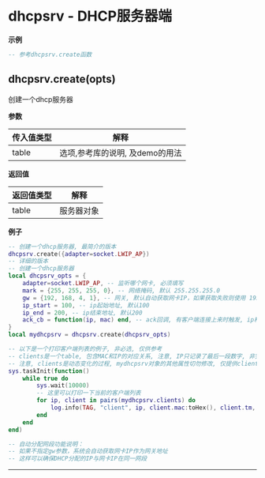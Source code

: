 # dhcpsrv - DHCP服务器端

**示例**

```lua
-- 参考dhcpsrv.create函数

```

## dhcpsrv.create(opts)

创建一个dhcp服务器

**参数**

|传入值类型|解释|
|-|-|
|table|选项,参考库的说明, 及demo的用法|

**返回值**

|返回值类型|解释|
|-|-|
|table|服务器对象|

**例子**

```lua
-- 创建一个dhcp服务器, 最简介的版本
dhcpsrv.create({adapter=socket.LWIP_AP})
-- 详细的版本
-- 创建一个dhcp服务器
local dhcpsrv_opts = {
    adapter=socket.LWIP_AP, -- 监听哪个网卡, 必须填写
    mark = {255, 255, 255, 0}, -- 网络掩码, 默认 255.255.255.0
    gw = {192, 168, 4, 1}, -- 网关, 默认自动获取网卡IP，如果获取失败则使用 192.168.4.1
    ip_start = 100, -- ip起始地址, 默认100
    ip_end = 200, -- ip结束地址, 默认200
    ack_cb = function(ip, mac) end, -- ack回调, 有客户端连接上来时触发, ip和mac地址会传进来
}
local mydhcpsrv = dhcpsrv.create(dhcpsrv_opts)

-- 以下是一个打印客户端列表的例子, 非必选, 仅供参考
-- clients是一个table, 包含MAC和IP的对应关系, 注意, IP只记录了最后一段数字, 非完整IP
-- 注意, clients是动态变化的过程, mydhcpsrv对象的其他属性切勿修改, 仅提供clients的只读功能
sys.taskInit(function()
    while true do
        sys.wait(10000)
        -- 这里可以打印一下当前的客户端列表
        for ip, client in pairs(mydhcpsrv.clients) do
            log.info(TAG, "client", ip, client.mac:toHex(), client.tm, client.stat)
        end
    end
end)

-- 自动分配网段功能说明：
-- 如果不指定gw参数，系统会自动获取网卡IP作为网关地址
-- 这样可以确保DHCP分配的IP与网卡IP在同一网段

```

---

